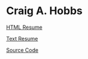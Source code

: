 # Craig A. Hobbs

[HTML Resume](https://craigahobbs.github.io/resume/#url=resume.md)

[Text Resume](https://craigahobbs.github.io/resume/resume.md)

[Source Code](https://github.com/craigahobbs/resume)
